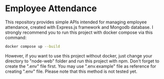 # Employee Attendance
This repository provides simple APIs intended for managing employee attendance, created with Express.js framework and Mongodb database. I strongly recommend you to run this project with docker compose via this command:
```sh
docker compose up --build
```
However, if you want to use this project without docker, just change your directory to "node-web" folder and run this project with npm. Don't forget to create the ".env" file first. You may use ".env.example" file as reference for creating ".env" file. Please note that this method is not tested yet.